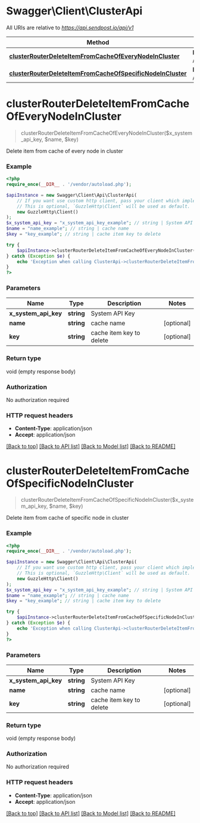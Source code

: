 # Swagger\Client\ClusterApi

All URIs are relative to *https://api.sendpost.io/api/v1*

Method | HTTP request | Description
------------- | ------------- | -------------
[**clusterRouterDeleteItemFromCacheOfEveryNodeInCluster**](ClusterApi.md#clusterRouterDeleteItemFromCacheOfEveryNodeInCluster) | **DELETE** /cluster/cache | 
[**clusterRouterDeleteItemFromCacheOfSpecificNodeInCluster**](ClusterApi.md#clusterRouterDeleteItemFromCacheOfSpecificNodeInCluster) | **DELETE** /cluster/cache/node | 


# **clusterRouterDeleteItemFromCacheOfEveryNodeInCluster**
> clusterRouterDeleteItemFromCacheOfEveryNodeInCluster($x_system_api_key, $name, $key)



Delete item from cache of every node in cluster

### Example
```php
<?php
require_once(__DIR__ . '/vendor/autoload.php');

$apiInstance = new Swagger\Client\Api\ClusterApi(
    // If you want use custom http client, pass your client which implements `GuzzleHttp\ClientInterface`.
    // This is optional, `GuzzleHttp\Client` will be used as default.
    new GuzzleHttp\Client()
);
$x_system_api_key = "x_system_api_key_example"; // string | System API Key
$name = "name_example"; // string | cache name
$key = "key_example"; // string | cache item key to delete

try {
    $apiInstance->clusterRouterDeleteItemFromCacheOfEveryNodeInCluster($x_system_api_key, $name, $key);
} catch (Exception $e) {
    echo 'Exception when calling ClusterApi->clusterRouterDeleteItemFromCacheOfEveryNodeInCluster: ', $e->getMessage(), PHP_EOL;
}
?>
```

### Parameters

Name | Type | Description  | Notes
------------- | ------------- | ------------- | -------------
 **x_system_api_key** | **string**| System API Key |
 **name** | **string**| cache name | [optional]
 **key** | **string**| cache item key to delete | [optional]

### Return type

void (empty response body)

### Authorization

No authorization required

### HTTP request headers

 - **Content-Type**: application/json
 - **Accept**: application/json

[[Back to top]](#) [[Back to API list]](../../README.md#documentation-for-api-endpoints) [[Back to Model list]](../../README.md#documentation-for-models) [[Back to README]](../../README.md)

# **clusterRouterDeleteItemFromCacheOfSpecificNodeInCluster**
> clusterRouterDeleteItemFromCacheOfSpecificNodeInCluster($x_system_api_key, $name, $key)



Delete item from cache of specific node in cluster

### Example
```php
<?php
require_once(__DIR__ . '/vendor/autoload.php');

$apiInstance = new Swagger\Client\Api\ClusterApi(
    // If you want use custom http client, pass your client which implements `GuzzleHttp\ClientInterface`.
    // This is optional, `GuzzleHttp\Client` will be used as default.
    new GuzzleHttp\Client()
);
$x_system_api_key = "x_system_api_key_example"; // string | System API Key
$name = "name_example"; // string | cache name
$key = "key_example"; // string | cache item key to delete

try {
    $apiInstance->clusterRouterDeleteItemFromCacheOfSpecificNodeInCluster($x_system_api_key, $name, $key);
} catch (Exception $e) {
    echo 'Exception when calling ClusterApi->clusterRouterDeleteItemFromCacheOfSpecificNodeInCluster: ', $e->getMessage(), PHP_EOL;
}
?>
```

### Parameters

Name | Type | Description  | Notes
------------- | ------------- | ------------- | -------------
 **x_system_api_key** | **string**| System API Key |
 **name** | **string**| cache name | [optional]
 **key** | **string**| cache item key to delete | [optional]

### Return type

void (empty response body)

### Authorization

No authorization required

### HTTP request headers

 - **Content-Type**: application/json
 - **Accept**: application/json

[[Back to top]](#) [[Back to API list]](../../README.md#documentation-for-api-endpoints) [[Back to Model list]](../../README.md#documentation-for-models) [[Back to README]](../../README.md)

